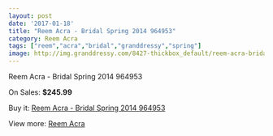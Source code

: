 ```yaml
---
layout: post
date: '2017-01-18'
title: "Reem Acra - Bridal Spring 2014 964953"
category: Reem Acra
tags: ["reem","acra","bridal","granddressy","spring"]
image: http://img.granddressy.com/8427-thickbox_default/reem-acra-bridal-spring-2014-964953.jpg
---
```

Reem Acra - Bridal Spring 2014 964953

On Sales: **$245.99**
<a href="https://www.granddressy.com/en/reem-acra/7657-reem-acra-bridal-spring-2014-964953.html"><amp-img layout="responsive" width="600" height="600" src="//img.granddressy.com/8427-thickbox_default/reem-acra-bridal-spring-2014-964953.jpg" alt="Reem Acra - Bridal Spring 2014 964953 0" /></a>

Buy it: [Reem Acra - Bridal Spring 2014 964953](https://www.granddressy.com/en/reem-acra/7657-reem-acra-bridal-spring-2014-964953.html "Reem Acra - Bridal Spring 2014 964953")

View more: [Reem Acra](https://www.granddressy.com/en/105-reem-acra "Reem Acra")